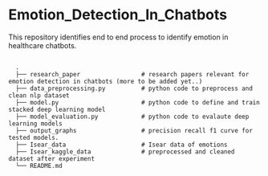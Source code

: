 # Emotion_Detection_In_Chatbots

This repository identifies end to end process to identify emotion in healthcare chatbots. 

```

  . 
  ├── research_paper                 # research papers relevant for emotion detection in chatbots (more to be added yet..) 
  ├── data_preprocessing.py          # python code to preprocess and clean nlp dataset 
  ├── model.py                       # python code to define and train stacked deep learning model 
  ├── model_evaluation.py            # python code to evalaute deep learning models
  ├── output_graphs                  # precision recall f1 curve for tested models.
  ├── Isear_data                     # Isear data of emotions 
  ├── Isear_kaggle_data              # preprocessed and cleaned dataset after experiment
  └── README.md

```
